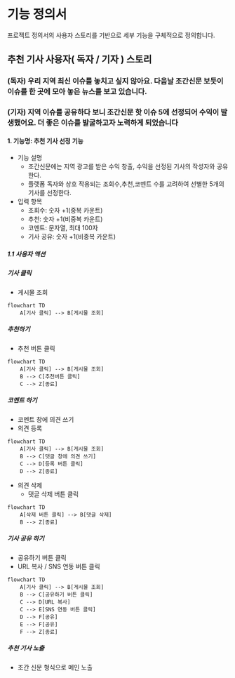 # 기능 정의서

프로젝트 정의서의 사용자 스토리를 기반으로 세부 기능을 구체적으로 정의합니다.

## 추천 기사 사용자( 독자 / 기자 ) 스토리

### (독자) 우리 지역 최신 이슈를 놓치고 싶지 않아요. 다음날 조간신문 보듯이 이슈를 한 곳에 모아 놓은 뉴스를 보고 있습니다.

### (기자) 지역 이슈를 공유하다 보니 조간신문 핫 이슈 5에 선정되어 수익이 발생했어요. 더 좋은 이슈를 발굴하고자 노력하게 되었습니다

#### 1. 기능명: 추천 기사 선정 기능

- 기능 설명
  - 조간신문에는 지역 광고를 받은 수익 창출, 수익을 선정된 기사의 작성자와 공유한다.
  - 플랫폼 독자와 상호 작용되는 조회수,추천,코멘트 수를 고려하여 선별한 5개의 기사를 선정한다.
- 입력 항목
  - 조회수: 숫자 +1(중복 카운트)
  - 추천: 숫자 +1(비중복 카운트)
  - 코멘트: 문자열, 최대 100자
  - 기사 공유: 숫자 +1(비중복 카운트)

##### 1.1 사용자 액션

##### 기사 클릭

- 게시물 조회

```mermaid
flowchart TD
    A[기사 클릭] --> B[게시물 조회]
```

##### 추천하기

- 추천 버튼 클릭

```mermaid
flowchart TD
    A[기사 클릭] --> B[게시물 조회]
    B --> C[추천버튼 클릭]
    C --> Z[종료]
```

##### 코멘트 하기

- 코멘트 창에 의견 쓰기
- 의견 등록

```mermaid
flowchart TD
    A[기사 클릭] --> B[게시물 조회]
    B --> C[댓글 창에 의견 쓰기]
    C --> D[등록 버튼 클릭]
    D --> Z[종료]
```

- 의견 삭제
  - 댓글 삭제 버튼 클릭

```mermaid
flowchart TD
    A[삭제 버튼 클릭] --> B[댓글 삭제]
    B --> Z[종료]
```

##### 기사 공유 하기

- 공유하기 버튼 클릭
- URL 복사 / SNS 연동 버튼 클릭

```mermaid
flowchart TD
    A[기사 클릭] --> B[게시물 조회]
    B --> C[공유하기 버튼 클릭]
    C --> D[URL 복사]
    C --> E[SNS 연동 버튼 클릭]
    D --> F[공유]
    E --> F[공유]
    F --> Z[종료]
```

##### 추천 기사 노출

- 조간 신문 형식으로 메인 노출

